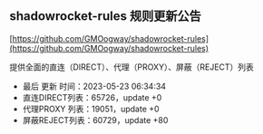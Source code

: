 ## shadowrocket-rules 规则更新公告

[https://github.com/GMOogway/shadowrocket-rules](https://github.com/GMOogway/shadowrocket-rules)

提供全面的直连（DIRECT）、代理（PROXY）、屏蔽（REJECT）列表
- 最后 更新 时间：2023-05-23 06:34:34
- 直连DIRECT列表：65726，update +0
- 代理PROXY 列表：19051，update +0
- 屏蔽REJECT列表：60729，update +80